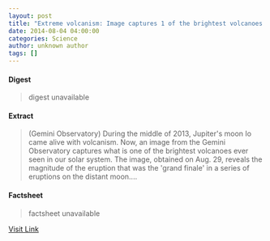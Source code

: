 ```yaml
---
layout: post
title: "Extreme volcanism: Image captures 1 of the brightest volcanoes in the solar system"
date: 2014-08-04 04:00:00
categories: Science
author: unknown author
tags: []
---
```



#### Digest
>digest unavailable

#### Extract
>(Gemini Observatory) During the middle of 2013, Jupiter's moon Io came alive with volcanism. Now, an image from the Gemini Observatory captures what is one of the brightest volcanoes ever seen in our solar system. The image, obtained on Aug. 29, reveals the magnitude of the eruption that was the 'grand finale' in a series of eruptions on the distant moon....

#### Factsheet
>factsheet unavailable

[Visit Link](http://www.eurekalert.org/pub_releases/2014-08/go-ev080414.php)


